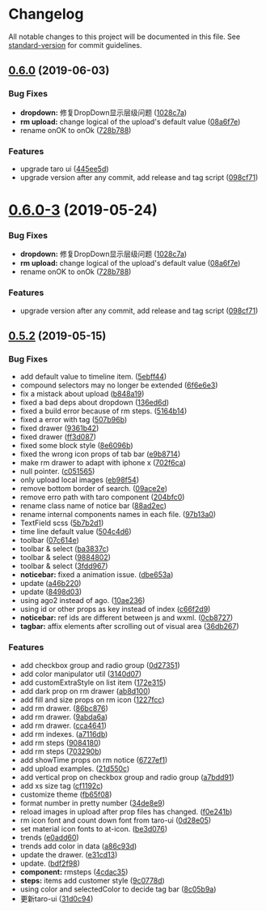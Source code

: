 # Changelog

All notable changes to this project will be documented in this file. See [standard-version](https://github.com/conventional-changelog/standard-version) for commit guidelines.

## [0.6.0](https://github.com/6thquake/taro-material/compare/v0.5.2...v0.6.0) (2019-06-03)


### Bug Fixes

* **dropdown:** 修复DropDown显示层级问题 ([1028c7a](https://github.com/6thquake/taro-material/commit/1028c7a))
* **rm upload:** change logical of the upload's default value ([08a6f7e](https://github.com/6thquake/taro-material/commit/08a6f7e))
* rename onOK to onOk ([728b788](https://github.com/6thquake/taro-material/commit/728b788))


### Features

* upgrade taro ui ([445ee5d](https://github.com/6thquake/taro-material/commit/445ee5d))
* upgrade version after any commit, add release and tag script ([098cf71](https://github.com/6thquake/taro-material/commit/098cf71))



# [0.6.0-3](https://github.com/6thquake/taro-material/compare/v0.5.2...v0.6.0-3) (2019-05-24)


### Bug Fixes

* **dropdown:** 修复DropDown显示层级问题 ([1028c7a](https://github.com/6thquake/taro-material/commit/1028c7a))
* **rm upload:** change logical of the upload's default value ([08a6f7e](https://github.com/6thquake/taro-material/commit/08a6f7e))
* rename onOK to onOk ([728b788](https://github.com/6thquake/taro-material/commit/728b788))


### Features

* upgrade version after any commit, add release and tag script ([098cf71](https://github.com/6thquake/taro-material/commit/098cf71))



## [0.5.2](https://github.com/6thquake/taro-material/compare/3fdd967...v0.5.2) (2019-05-15)


### Bug Fixes

* add default value to timeline item. ([5ebff44](https://github.com/6thquake/taro-material/commit/5ebff44))
* compound selectors may no longer be extended ([6f6e6e3](https://github.com/6thquake/taro-material/commit/6f6e6e3))
* fix a mistack about upload ([b848a19](https://github.com/6thquake/taro-material/commit/b848a19))
* fixed a bad deps about dropdown ([136ed6d](https://github.com/6thquake/taro-material/commit/136ed6d))
* fixed a build error because of rm steps. ([5164b14](https://github.com/6thquake/taro-material/commit/5164b14))
* fixed a error with tag ([507b96b](https://github.com/6thquake/taro-material/commit/507b96b))
* fixed drawer ([9361b42](https://github.com/6thquake/taro-material/commit/9361b42))
* fixed drawer ([ff3d087](https://github.com/6thquake/taro-material/commit/ff3d087))
* fixed some block style ([8e6096b](https://github.com/6thquake/taro-material/commit/8e6096b))
* fixed the wrong icon props of tab bar ([e9b8714](https://github.com/6thquake/taro-material/commit/e9b8714))
* make rm drawer to adapt with iphone x ([702f6ca](https://github.com/6thquake/taro-material/commit/702f6ca))
* null pointer. ([c051565](https://github.com/6thquake/taro-material/commit/c051565))
* only upload local images ([eb98f54](https://github.com/6thquake/taro-material/commit/eb98f54))
* remove bottom border of search. ([09ace2e](https://github.com/6thquake/taro-material/commit/09ace2e))
* remove erro path with taro component ([204bfc0](https://github.com/6thquake/taro-material/commit/204bfc0))
* rename class name of notice bar ([88ad2ec](https://github.com/6thquake/taro-material/commit/88ad2ec))
* rename internal components names in each file. ([97b13a0](https://github.com/6thquake/taro-material/commit/97b13a0))
* TextField scss ([5b7b2d1](https://github.com/6thquake/taro-material/commit/5b7b2d1))
* time line default value ([504c4d6](https://github.com/6thquake/taro-material/commit/504c4d6))
* toolbar ([07c614e](https://github.com/6thquake/taro-material/commit/07c614e))
* toolbar & select ([ba3837c](https://github.com/6thquake/taro-material/commit/ba3837c))
* toolbar & select ([9884802](https://github.com/6thquake/taro-material/commit/9884802))
* toolbar & select ([3fdd967](https://github.com/6thquake/taro-material/commit/3fdd967))
* **noticebar:** fixed a animation issue. ([dbe653a](https://github.com/6thquake/taro-material/commit/dbe653a))
* update ([a46b220](https://github.com/6thquake/taro-material/commit/a46b220))
* update ([8498d03](https://github.com/6thquake/taro-material/commit/8498d03))
* using ago2 instead of ago. ([10ae236](https://github.com/6thquake/taro-material/commit/10ae236))
* using id or other props as key instead of index ([c66f2d9](https://github.com/6thquake/taro-material/commit/c66f2d9))
* **noticebar:** ref ids are different between js and wxml. ([0cb8727](https://github.com/6thquake/taro-material/commit/0cb8727))
* **tagbar:** affix elements after scrolling out of visual area ([36db267](https://github.com/6thquake/taro-material/commit/36db267))


### Features

* add checkbox group and radio group ([0d27351](https://github.com/6thquake/taro-material/commit/0d27351))
* add color manipulator util ([3140d07](https://github.com/6thquake/taro-material/commit/3140d07))
* add customExtraStyle on list item ([172e315](https://github.com/6thquake/taro-material/commit/172e315))
* add dark prop on rm drawer ([ab8d100](https://github.com/6thquake/taro-material/commit/ab8d100))
* add fill and size props on rm icon ([1227fcc](https://github.com/6thquake/taro-material/commit/1227fcc))
* add rm drawer. ([86bc876](https://github.com/6thquake/taro-material/commit/86bc876))
* add rm drawer. ([9abda6a](https://github.com/6thquake/taro-material/commit/9abda6a))
* add rm drawer. ([cca4641](https://github.com/6thquake/taro-material/commit/cca4641))
* add rm indexes. ([a7116db](https://github.com/6thquake/taro-material/commit/a7116db))
* add rm steps ([9084180](https://github.com/6thquake/taro-material/commit/9084180))
* add rm steps ([703290b](https://github.com/6thquake/taro-material/commit/703290b))
* add showTime props on rm notice ([6727ef1](https://github.com/6thquake/taro-material/commit/6727ef1))
* add upload examples. ([21d550c](https://github.com/6thquake/taro-material/commit/21d550c))
* add vertical prop on checkbox group and radio group ([a7bdd91](https://github.com/6thquake/taro-material/commit/a7bdd91))
* add xs size tag ([cf1192c](https://github.com/6thquake/taro-material/commit/cf1192c))
* customize theme ([fb65f08](https://github.com/6thquake/taro-material/commit/fb65f08))
* format number in pretty number ([34de8e9](https://github.com/6thquake/taro-material/commit/34de8e9))
* reload images in upload after prop files has changed. ([f0e241b](https://github.com/6thquake/taro-material/commit/f0e241b))
* rm icon font and count down font from taro-ui ([0d28e05](https://github.com/6thquake/taro-material/commit/0d28e05))
* set material icon fonts to at-icon. ([be3d076](https://github.com/6thquake/taro-material/commit/be3d076))
* trends ([e0add60](https://github.com/6thquake/taro-material/commit/e0add60))
* trends add color in data ([a86c93d](https://github.com/6thquake/taro-material/commit/a86c93d))
* update the drawer. ([e31cd13](https://github.com/6thquake/taro-material/commit/e31cd13))
* update. ([bdf2f98](https://github.com/6thquake/taro-material/commit/bdf2f98))
* **component:** rmsteps ([4cdac35](https://github.com/6thquake/taro-material/commit/4cdac35))
* **steps:** items add customer style ([9c0778d](https://github.com/6thquake/taro-material/commit/9c0778d))
* using color and selectedColor to decide tag bar ([8c05b9a](https://github.com/6thquake/taro-material/commit/8c05b9a))
* 更新taro-ui ([31d0c94](https://github.com/6thquake/taro-material/commit/31d0c94))
